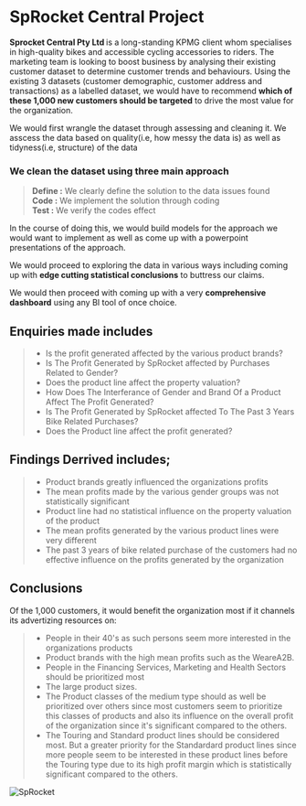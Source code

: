 # SpRocket Central Project

<p style=text-align:'justify'> <strong>Sprocket Central Pty Ltd </strong> is a long-standing KPMG client whom specialises in high-quality bikes and accessible cycling accessories to riders. The marketing team is looking to boost business by analysing their existing customer dataset to determine customer trends and behaviours. Using the existing 3 datasets (customer demographic, customer address and transactions) as a labelled dataset, we would have to recommend <strong>which of these 1,000 new customers should be targeted</strong> to drive the most value for the organization.</p>
<p> We would first wrangle the dataset through assessing and cleaning it. We asscess the data based on quality(i.e, how messy the data is) as well as tidyness(i.e, structure) of the data </p>

### We clean the dataset using three main approach
> <strong>Define :</strong> We clearly define the solution to the data issues found</br>
> <strong>Code :</strong> We implement the solution through coding</br>
> <strong>Test :</strong> We verify the codes effect
<p>In the course of doing this, we would build models for the approach we would want to implement as well as come up with a powerpoint presentations of the approach.</p>
<p> We would proceed to exploring the data in various ways including coming up with <strong>edge cutting statistical conclusions</strong> to buttress our claims.</p>
<p> We would then proceed with coming up with a very <strong>comprehensive dashboard</strong> using any BI tool of once choice.</p>

## Enquiries made includes
> * Is the profit generated affected by the various product brands?</br>
> * Is The Profit Generated by SpRocket affected by Purchases Related to Gender?</br>
> * Does the product line affect the property valuation?</br>
> * How Does The Interferance of Gender and Brand Of a Product Affect The Profit Generated?</br>
> * Is The Profit Generated by SpRocket affected To The Past 3 Years Bike Related Purchases?</br>
> * Does the Product line affect the profit generated?</br>

## Findings Derrived includes;
> * Product brands greatly influenced the organizations profits</br>
> * The mean profits made by the various gender groups was not statistically significant</br>
> * Product line had no statistical influence on the property valuation of the product</br>
> * The mean profits generated by the various product lines were very different</br>
> * The past 3 years of bike related purchase of the customers had no effective influence on the profits generated by the organization</br>

## Conclusions
Of the 1,000 customers, it would benefit the organization most if it channels its advertizing resources on:</br>
> * People in their <bold>40's</bold> as such persons seem more interested in the organizations products</br>
> * Product brands with the high mean profits such as the WeareA2B.</br>
> * People in the Financing Services, Marketing and Health Sectors should be prioritized most</br>
> * The large product sizes.</br>
> * The Product classes of the medium type should as well be prioritized over others since most customers seem to prioritize this classes of products and also its influence on the overall profit of the organization since it's significant compared to the others.</br>
> * The </bold>Touring</bold> and <bold>Standard</bold> product lines should be considered most. But a greater priority for the Standardard product lines since more people seem to be interested in these product lines before the Touring type due to its high profit margin which is statistically significant compared to the others.</br>

![SpRocket](https://img.freepik.com/free-vector/cyclist_1308-86589.jpg?w=2000)